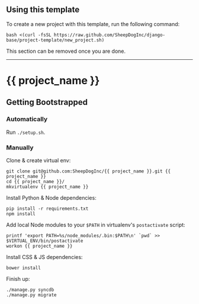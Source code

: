 ## Using this template

To create a new project with this template, run the following command:

    bash <(curl -fsSL https://raw.github.com/SheepDogInc/django-base/project-template/new_project.sh)

This section can be removed once you are done.

----------------------------------------------------------------------

# {{ project_name }}

## Getting Bootstrapped

### Automatically

Run `./setup.sh`.

### Manually

Clone & create virtual env:

    git clone git@github.com:SheepDogInc/{{ project_name }}.git {{ project_name }}
    cd {{ project_name }}/
    mkvirtualenv {{ project_name }}

Install Python & Node dependencies:

    pip install -r requirements.txt
    npm install

Add local Node modules to your `$PATH` in virtualenv's `postactivate` script:

    printf 'export PATH=%s/node_modules/.bin:$PATH\n' `pwd` >> $VIRTUAL_ENV/bin/postactivate
    workon {{ project_name }}

Install CSS & JS dependencies:

    bower install

Finish up:

    ./manage.py syncdb
    ./manage.py migrate

